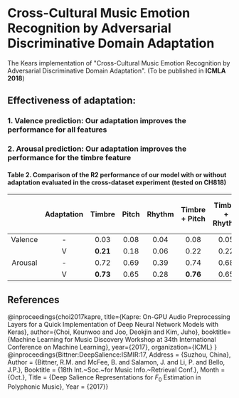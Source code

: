 # Cross-Cultural Music Emotion Recognition by Adversarial Discriminative Domain Adaptation
The Kears implementation of "Cross-Cultural Music Emotion Recognition by Adversarial Discriminative Domain Adaptation".
(To be published in **ICMLA 2018**)

## Effectiveness of adaptation:
### 1. Valence prediction: Our adaptation improves the performance for all features 
### 2. Arousal prediction: Our adaptation improves the performance for the timbre feature
#### Table 2. Comparison of the R2 performance of our model with or without adaptation evaluated in the cross-dataset experiment (tested on CH818)
|         | Adaptation | Timbre | Pitch | Rhythm | Timbre + Pitch | Timbre + Rhythm | Rhythm + Pitch | Timbre + Pitch + Rhythm |
| :---: | :---: | :---: | :---: | :---: | :---: | :---: | :---: | :---: |
| Valence | - | 0.03 | 0.08 | 0.04 | 0.08 | 0.05 | 0.08 | 0.09 |
|         | V | **0.21** | 0.18 | 0.06 | 0.22 | 0.22 | 0.17 | **0.23** |
| Arousal | - | 0.72 | 0.69 | 0.39 | 0.74 | 0.68 | 0.67 | 0.74 | 
|         | V | **0.73** | 0.65 | 0.28 | **0.76** | 0.65 | 0.49 | 0.71 |

## References
@inproceedings{choi2017kapre,
  title={Kapre: On-GPU Audio Preprocessing Layers for a Quick Implementation of Deep Neural Network Models with Keras},
  author={Choi, Keunwoo and Joo, Deokjin and Kim, Juho},
  booktitle={Machine Learning for Music Discovery Workshop at 34th International Conference on Machine Learning},
  year={2017},
  organization={ICML}
}
@inproceedings{Bittner:DeepSalience:ISMIR:17, Address = {Suzhou, China}, Author = {Bittner, R.M. and McFee, B. and Salamon, J. and Li, P. and Bello, J.P.}, Booktitle = {18th Int.~Soc.~for Music Info.~Retrieval Conf.}, Month = {Oct.}, Title = {Deep Salience Representations for $F_0$ Estimation in Polyphonic Music}, Year = {2017}}
